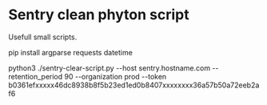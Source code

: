 # Sentry clean phyton script
Usefull small scripts. 

pip install argparse requests datetime


python3 ./sentry-clear-script.py --host sentry.hostname.com --retention_period 90 --organization prod --token b0361efxxxxx46dc8938b8f5b23ed1ed0b8407xxxxxxxx36a57b50a72eeb2af6

